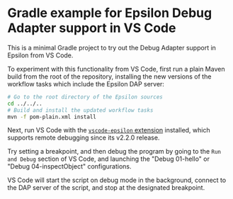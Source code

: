 # Gradle example for Epsilon Debug Adapter support in VS Code

This is a minimal Gradle project to try out the Debug Adapter support in Epsilon from VS Code.

To experiment with this functionality from VS Code, first run a plain Maven build from the root of the repository, installing the new versions of the workflow tasks which include the Epsilon DAP server:

```sh
# Go to the root directory of the Epsilon sources
cd ../../..
# Build and install the updated workflow tasks
mvn -f pom-plain.xml install
```

Next, run VS Code with the [`vscode-epsilon` extension](https://marketplace.visualstudio.com/items?itemName=SamHarris.eclipse-epsilon-languages) installed, which supports remote debugging since its v2.2.0 release.

Try setting a breakpoint, and then debug the program by going to the `Run and Debug` section of VS Code, and launching the "Debug 01-hello" or "Debug 04-inspectObject" configurations.

VS Code will start the script on debug mode in the background, connect to the DAP server of the script, and stop at the designated breakpoint.
